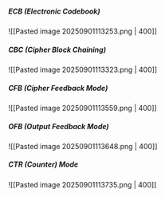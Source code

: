 
##### ECB (Electronic Codebook)
![[Pasted image 20250901113253.png | 400]]

##### CBC (Cipher Block Chaining)
![[Pasted image 20250901113323.png | 400]]


##### CFB (Cipher Feedback Mode)
![[Pasted image 20250901113559.png | 400]]

##### OFB (Output Feedback Mode)
![[Pasted image 20250901113648.png | 400]]


##### CTR (Counter) Mode
![[Pasted image 20250901113735.png | 400]]
